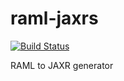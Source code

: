 # raml-jaxrs
[![Build Status](https://travis-ci.org/CJSCommonPlatform/raml-jaxrs.svg?branch=master)](https://travis-ci.org/CJSCommonPlatform/raml-jaxrs) 

RAML to JAXR generator
